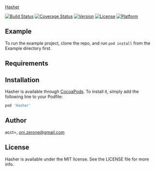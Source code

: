 [Hasher](./assets/Hasher.png)

[![Build Status](https://travis-ci.com/Oni-zerone/Hasher.svg?branch=develop)](https://travis-ci.com/Oni-zerone/Hasher)
[![Coverage Status](https://coveralls.io/repos/github/Oni-zerone/Hasher/badge.svg?branch=develop)](https://coveralls.io/github/Oni-zerone/Hasher?branch=develop)
[![Version](https://img.shields.io/cocoapods/v/Hasher.svg?style=flat)](https://cocoapods.org/pods/Hasher)
[![License](https://img.shields.io/cocoapods/l/Hasher.svg?style=flat)](https://cocoapods.org/pods/Hasher)
[![Platform](https://img.shields.io/cocoapods/p/Hasher.svg?style=flat)](https://cocoapods.org/pods/Hasher)

## Example

To run the example project, clone the repo, and run `pod install` from the Example directory first.

## Requirements

## Installation

Hasher is available through [CocoaPods](https://cocoapods.org). To install
it, simply add the following line to your Podfile:

```ruby
pod 'Hasher'
```

## Author

acct<blob>=<NULL>, oni.zerone@gmail.com

## License

Hasher is available under the MIT license. See the LICENSE file for more info.
